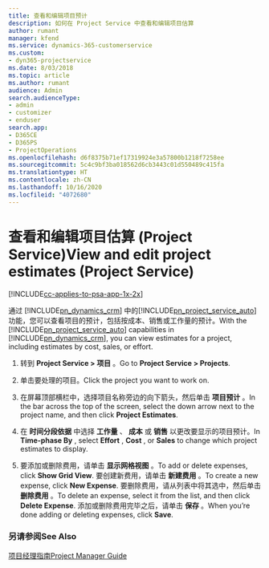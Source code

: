 ```yaml
---
title: 查看和编辑项目预计
description: 如何在 Project Service 中查看和编辑项目估算
author: rumant
manager: kfend
ms.service: dynamics-365-customerservice
ms.custom:
- dyn365-projectservice
ms.date: 8/03/2018
ms.topic: article
ms.author: rumant
audience: Admin
search.audienceType:
- admin
- customizer
- enduser
search.app:
- D365CE
- D365PS
- ProjectOperations
ms.openlocfilehash: d6f8375b71ef17319924e3a57800b1218f7258ee
ms.sourcegitcommit: 5c4c9bf3ba018562d6cb3443c01d550489c415fa
ms.translationtype: HT
ms.contentlocale: zh-CN
ms.lasthandoff: 10/16/2020
ms.locfileid: "4072680"
---
```

# <a name="view-and-edit-project-estimates-project-service"></a><span data-ttu-id="8d41e-103">查看和编辑项目估算 (Project Service)</span><span class="sxs-lookup"><span data-stu-id="8d41e-103">View and edit project estimates (Project Service)</span></span>

[!INCLUDE[cc-applies-to-psa-app-1x-2x](../includes/cc-applies-to-psa-app-1x-2x.md)]

<span data-ttu-id="8d41e-104">通过 [!INCLUDE[pn_dynamics_crm](../includes/pn-dynamics-crm.md)] 中的[!INCLUDE[pn_project_service_auto](../includes/pn-project-service-auto.md)]功能，您可以查看项目的预计，包括按成本、销售或工作量的预计。</span><span class="sxs-lookup"><span data-stu-id="8d41e-104">With the [!INCLUDE[pn_project_service_auto](../includes/pn-project-service-auto.md)] capabilities in [!INCLUDE[pn_dynamics_crm](../includes/pn-dynamics-crm.md)], you can view estimates for a project, including estimates by cost, sales, or effort.</span></span>  
  
1.  <span data-ttu-id="8d41e-105">转到 **Project Service > 项目** 。</span><span class="sxs-lookup"><span data-stu-id="8d41e-105">Go to **Project Service > Projects**.</span></span>  
  
2.  <span data-ttu-id="8d41e-106">单击要处理的项目。</span><span class="sxs-lookup"><span data-stu-id="8d41e-106">Click the project you want to work on.</span></span>  
  
3.  <span data-ttu-id="8d41e-107">在屏幕顶部横栏中，选择项目名称旁边的向下箭头，然后单击 **项目预计** 。</span><span class="sxs-lookup"><span data-stu-id="8d41e-107">In the bar across the top of the screen, select the down arrow next to the project name, and then click **Project Estimates**.</span></span>  
  
4.  <span data-ttu-id="8d41e-108">在 **时间分段依据** 中选择 **工作量** 、 **成本** 或 **销售** 以更改要显示的项目预计。</span><span class="sxs-lookup"><span data-stu-id="8d41e-108">In **Time-phase By** , select **Effort** , **Cost** , or **Sales** to change which project estimates to display.</span></span>  
  
5.  <span data-ttu-id="8d41e-109">要添加或删除费用，请单击 **显示网格视图** 。</span><span class="sxs-lookup"><span data-stu-id="8d41e-109">To add or delete expenses, click **Show Grid View**.</span></span> <span data-ttu-id="8d41e-110">要创建新费用，请单击 **新建费用** 。</span><span class="sxs-lookup"><span data-stu-id="8d41e-110">To create a new expense, click **New Expense**.</span></span> <span data-ttu-id="8d41e-111">要删除费用，请从列表中将其选中，然后单击 **删除费用** 。</span><span class="sxs-lookup"><span data-stu-id="8d41e-111">To delete an expense, select it from the list, and then click **Delete Expense**.</span></span> <span data-ttu-id="8d41e-112">添加或删除费用完毕之后，请单击 **保存** 。</span><span class="sxs-lookup"><span data-stu-id="8d41e-112">When you’re done adding or deleting expenses, click **Save**.</span></span>  
  
### <a name="see-also"></a><span data-ttu-id="8d41e-113">另请参阅</span><span class="sxs-lookup"><span data-stu-id="8d41e-113">See Also</span></span>  
 [<span data-ttu-id="8d41e-114">项目经理指南</span><span class="sxs-lookup"><span data-stu-id="8d41e-114">Project Manager Guide</span></span>](../psa/project-manager-guide.md)
